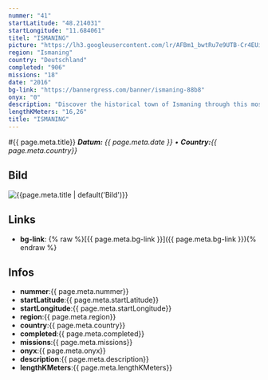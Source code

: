 ```yaml
---
nummer: "41"
startLatitude: "48.214031"
startLongitude: "11.684061"
titel: "ISMANING"
picture: "https://lh3.googleusercontent.com/lr/AFBm1_bwtRu7e9UTB-Cr4EUiWeCWvmsLW2G8UGoEMbbJmrPTW0E3NWW-FBxL4d6nKJPbuT2AWehvA5gUWTbUdJfGjBayAgiMUWt6M68Y45SNotCHiabUTWBjVjC98bKnz-u81aL6jPCPAx02Rw9l4_MEUXrlsSnFPC3kmnO7u_gjgMPKIl6i0lDYAy7EVg_l1_eH5a6L3tKkv-5g2CTt_FTzHDj65crJsqYYQuPbF_w8uiox5iSkpCLjsyqJsWjQFDJ9XHhp3Y-0tIThMC1K-NGL6-F5qrYA27XsyJSwKYV3-ASZxj4RU2I_hhDznRbLb1OYGydTyWUn6n1JFAAJ2a_v8_PGxHgd1v3H4C2CIpdeOjBqJAuJdGql19IAos9WV26m7jpBPSTn7MLBL1ugPdHiDBhFoyGB7Zmc9_dGwib8T3BAORG4-yOXFgIZZj1VIl89s62_Gx7Ucsa5szzDBqNM-OtNDlEIfOFHnVqE-Q-2vVEBNsMc9YlR-ekEOpPebdpW9SMUUvDMk6RmjIZsLe4B3JQcMVHdOBCwuAr29mdn3kRv7xiaZhfSiPRNTFtWweaLtkR0qh-34-SDSQhP1XlzAnWqbg53pwTvUgI_mJg2ZIuRQR4ttw-fAceiiXO4Y_5Kuig9xfiA8uIp6oYkSXbeXR7F_NpCsO5MFlwGXPMidKsjXyF3Wg2KDmJie4SsNQsxWlphdUNcR9Os7POLUHg8jiuOxx7P1GL2llClrzREr7fSmrDw_cK4eT28uk5olwfBwbwoZ_Nr4U8vOWQAv8reYobufvk2h3wTu0Ar4XtQ-_HwsZ9rhk0HHix8bko_8BYkdMUIjPUAI8GTawp1kxn8N6yBXskYY-CLceaF"
region: "Ismaning"
country: "Deutschland"
completed: "906"
missions: "18"
date: "2016"
bg-link: "https://bannergress.com/banner/ismaning-88b8"
onyx: "0"
description: "Discover the historical town of Ismaning through this mosaic picture mission, starting at the lake of Ismaning. Once completed, the mosaic resembles the crest of Ismaning."
lengthKMeters: "16,26"
title: "ISMANING"
---
```


#{{ page.meta.title}}
_**Datum:** {{ page.meta.date }} • **Country:**{{ page.meta.country}}_

## Bild
![{{page.meta.title | default('Bild')}}]({{page.meta.picture}})

## Links
- **bg-link**: {% raw %}[{{ page.meta.bg-link }}]({{ page.meta.bg-link }}){% endraw %}

## Infos
- **nummer**:{{ page.meta.nummer}}
- **startLatitude**:{{ page.meta.startLatitude}}
- **startLongitude**:{{ page.meta.startLongitude}}
- **region**:{{ page.meta.region}}
- **country**:{{ page.meta.country}}
- **completed**:{{ page.meta.completed}}
- **missions**:{{ page.meta.missions}}
- **onyx**:{{ page.meta.onyx}}
- **description**:{{ page.meta.description}}
- **lengthKMeters**:{{ page.meta.lengthKMeters}}

